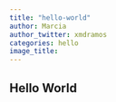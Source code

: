 ```yaml
---
title: "hello-world"
author: Marcia
author_twitter: xmdramos
categories: hello
image_title: 
---
```


## Hello World
